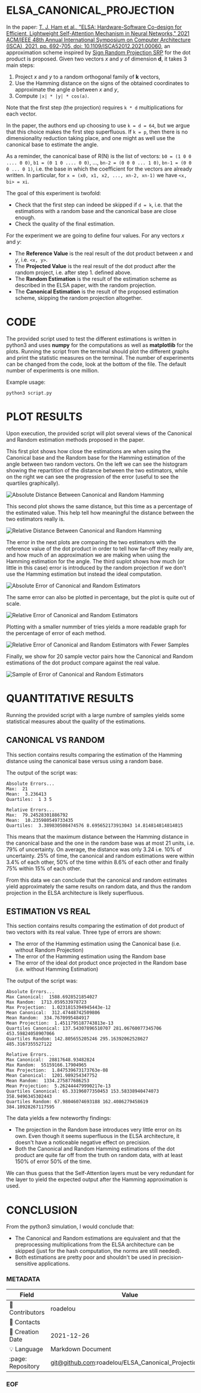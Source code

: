# ELSA\_CANONICAL\_PROJECTION

In the paper: [T. J. Ham et al., "ELSA: Hardware-Software Co-design for Efficient, Lightweight Self-Attention Mechanism in Neural Networks," 2021 ACM/IEEE 48th Annual International Symposium on Computer Architecture (ISCA), 2021, pp. 692-705, doi: 10.1109/ISCA52012.2021.00060](https://taejunham.github.io/data/elsa_isca21.pdf), an approximation scheme inspired by [Sign Random Projection SRP](https://en.wikipedia.org/wiki/Random_projection) for the dot product is proposed. Given two vectors _x_ and _y_ of dimension __d__, it takes 3 main steps:
1. Project _x_ and _y_ to a random orthogonal family of __k__ vectors,
2. Use the Hamming distance on the signs of the obtained coordinates to approximate the angle _a_ between _x_ and _y_,
3. Compute `|x| * |y| * cos(a)`.

Note that the first step (the projection) requires `k * d` multiplications for each vector.

In the paper, the authors end up choosing to use `k = d = 64`, but we argue that this choice makes the first step superfluous. If `k = p`, then there is no dimensionality reduction taking place, and one might as well use the canonical base to estimate the angle.

As a reminder, the canonical base of R(N) is the list of vectors: `b0 = (1 0 0 .... 0 0)`, `b1 = (0 1 0 .... 0 0)`, ..., `bn-2 = (0 0 0 ... 1 0)`, `bn-1 = (0 0 0 ... 0 1)`, i.e. the base in which the coefficient for the vectors are already written. In particular, for `x = (x0, x1, x2, ..., xn-2, xn-1)` we have `<x, bi> = xi`.

The goal of this experiment is twofold:
 - Check that the first step can indeed be skipped if `d = k`, i.e. that the estimations with a random base and the canonical base are close enough.
 - Check the quality of the final estimation.

For the experiment we are going to define four values. For any vectors _x_ and _y_:
 - The __Reference Value__ is the real result of the dot product between _x_ and _y_, i.e. `<x, y>`.
 - The __Projected Value__ is the real result of the dot product after the random project, i.e. after step 1. defined above.
 - The __Random Estimation__ is the result of the estimation scheme as described in the ELSA paper, with the random projection.
 - The __Canonical Estimation__ is the result of the proposed estimation scheme, skipping the random projection altogether.

# CODE

The provided script used to test the different estimations is written in python3 and uses __numpy__ for the computations as well as __matplotlib__ for the plots. Running the script from the terminal should plot the different graphs and print the statistic measures on the terminal. The number of experiments can be changed from the code, look at the bottom of the file. The default number of experiments is one million.

Example usage:

```
python3 script.py
```

# PLOT RESULTS

Upon execution, the provided script will plot several views of the Canonical and Random estimation methods proposed in the paper.

This first plot shows how close the estimations are when using the Canonical base and the Random base for the Hamming estimation of the angle between two random vectors. On the left we can see the histogram showing the repartition of the distance between the two estimators, while on the right we can see the progression of the error (useful to see the quartiles graphically).

![](https://github.com/roadelou/ELSA_Canonical_Projection/raw/main/img/absolute_error_1.png "Absolute Distance Between Canonical and Random Hamming")

This second plot shows the same distance, but this time as a percentage of the estimated value. This help tell how meaningful the distance between the two estimators really is.

![](https://github.com/roadelou/ELSA_Canonical_Projection/raw/main/img/relative_error_1.png "Relative Distance Between Canonical and Random Hamming")

The error in the next plots are comparing the two estimators with the reference value of the dot product in order to tell how far-off they really are, and how much of an approximation we are making when using the Hamming estimation for the angle. The third suplot shows how much (or little in this case) error is introduced by the random projection if we don't use the Hamming estimation but instead the ideal computation.

![](https://github.com/roadelou/ELSA_Canonical_Projection/raw/main/img/absolute_error_2.png "Absolute Error of Canonical and Random Estimators")

The same error can also be plotted in percentage, but the plot is quite out of scale.

![](https://github.com/roadelou/ELSA_Canonical_Projection/raw/main/img/relative_error_2.png "Relative Error of Canonical and Random Estimators")

Plotting with a smaller nummber of tries yields a more readable graph for the percentage of error of each method.

![](https://github.com/roadelou/ELSA_Canonical_Projection/raw/main/img/relative_error_2_small.png "Relative Error of Canonical and Random Estimators with Fewer Samples")

Finally, we show for 20 sample vector pairs how the Canonical and Random estimations of the dot product compare against the real value.

![](https://github.com/roadelou/ELSA_Canonical_Projection/raw/main/img/samples.png "Sample of Error of Canonical and Random Estimators")

# QUANTITATIVE RESULTS

Running the provided script with a large numbre of samples yields some statistical measures about the quality of the estimations.

## CANONICAL VS RANDOM

This section contains results comparing the estimation of the Hamming distance using the canonical base versus using a random base.

The output of the script was:

```
Absolute Errors...
Max:  21
Mean:  3.236413
Quartiles:  1 3 5

Relative Errors...
Max:  79.24528301886792
Mean:  10.235980549733435
Quartiles:  3.389830508474576 8.695652173913043 14.814814814814815
```

This means that the maximum distance between the Hamming distance in the canonical base and the one in the random base was at most 21 units, i.e. 79% of uncertainty. On average, the distance was only 3.24 i.e. 10% of uncertainty. 25% of time, the canonical and random estimations were within 3.4% of each other, 50% of the time within 8.6% of each other and finally 75% within 15% of each other.

From this data we can conclude that the canonical and random estimates yield approximately the same results on random data, and thus the random projection in the ELSA architecture is likely superfluous.

## ESTIMATION VS REAL

This section contains results comparing the estimation of dot product of two vectors with its real value. Three type of errors are shown:
 - The error of the Hamming estimation using the Canonical base (i.e. without Random Projection)
 - The error of the Hamming estimation using the Random base
 - The error of the ideal dot product once projected in the Random base (i.e. without Hamming Estimation)

The output of the script was:
```
Absolute Errors...
Max Canonical:  1588.6928521854027
Max Random:  1713.059533978723
Max Projection:  1.0231815394945443e-12
Mean Canonical:  312.47448742509806
Mean Random:  334.7670995484917
Mean Projection:  1.4511795187743813e-13
Quartiles Canonical: 137.54307896510707 281.06760077345706 453.59824058907066
Quartiles Random: 142.805655205246 295.16392062528627 485.3167355527122

Relative Errors...
Max Canonical:  28817648.93482824
Max Random:  55159166.17904965
Max Projection:  1.847539673173763e-08
Mean Canonical:  1201.989254347752
Mean Random:  1334.275877686253
Mean Projection:  5.262444479990217e-13
Quartiles Canonical: 65.33196077350453 153.58338940474073 358.9496345302443
Quartiles Random: 67.98046074693188 162.4086279458619 384.10928267117595
```

The data yields a few noteworthy findings:
 - The projection in the Random base introduces very little error on its own. Even though it seems superfluous in the ELSA architecture, it doesn't have a noticeable negative effect on precision.
 - Both the Canonical and Random Hamming estimations of the dot product are quite far off from the truth on random data, with at least 150% of error 50% of the time.

We can thus guess that the Self-Attention layers must be very redundant for the layer to yield the expected output after the Hamming approximation is used.

# CONCLUSION

From the python3 simulation, I would conclude that:
 - The Canonical and Random estimations are equivalent and that the preprocessing multiplications from the ELSA architecture can be skipped (just for the hash computation, the norms are still needed).
 - Both estimations are pretty poor and shouldn't be used in precision-sensitive applications.

### METADATA

Field | Value
--- | ---
:pencil: Contributors | roadelou
:email: Contacts | 
:date: Creation Date | 2021-12-26
:bulb: Language | Markdown Document
:page: Repository | git@github.com:roadelou/ELSA\_Canonical\_Projection.git

### EOF
